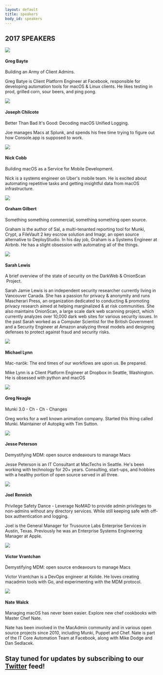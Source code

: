 ```yaml
---
layout: default
title: speakers
body_id: speakers
---
```


## 2017 SPEAKERS ##

<div class="col-xs-12 pull-left thumbnail">
  <img class="vid-thumb" src="/assets/greg_bayte.png">
  <div class="responsive">
    <h4>Greg Bayte</h4>
    <p>
      Building an Army of Client Admins. 
    </p>
    <p class="lead">
      Greg Batye is Client Platform Engineer at Facebook, responsible for developing automation tools for macOS & Linux clients. He likes testing in prod, grilled corn, sour beers, and ping pong.
    </p>
  </div>
</div>

<div class="col-xs-12 pull-left thumbnail">
  <img class="vid-thumb" src="/assets/chilcote2.jpg">
  <div class="responsive">
    <h4>Joseph Chilcote</h4>
    <p>
      Better Than Bad It's Good: Decoding macOS Unified Logging. 
    </p>
    <p class="lead">
      Joe manages Macs at Splunk, and spends his free time trying to figure out how Console.app is supposed to work.
    </p>
  </div>
</div>

<div class="col-xs-12 pull-left thumbnail">
  <img class="vid-thumb" src="/assets/nick.png">
  <div class="responsive">
    <h4>Nick Cobb</h4>
    <p>
      Building macOS as a Service for Mobile Development. 
    </p>
    <p class="lead">
      Nick is a systems engineer on Uber's mobile team. He is excited about automating repetitive tasks and getting insightful data from macOS infrastructure.
    </p>
  </div>
</div>

<div class="col-xs-12 pull-left thumbnail">
  <img class="vid-thumb" src="/assets/GrahamGilbert2.jpg">
  <div class="responsive">
    <h4>Graham Gilbert</h4>
    <p>
      Something something commercial, something something open source. 
    </p>
    <p class="lead">
      Graham is the author of Sal, a multi-tenanted reporting tool for Munki, Crypt, a FileVault 2 key escrow solution and Imagr, an open source alternative to DeployStudio. In his day job, Graham is a Systems Engineer at Airbnb. He has a slight obsession with automating all of the things.
    </p>
  </div>
</div>

<div class="col-xs-12 pull-left thumbnail">
  <img class="vid-thumb" src="/assets/sarah-profile-3.jpg">
  <div class="responsive">
    <h4>Sarah Lewis</h4>
    <p>
      A brief overview of the state of security on the DarkWeb & OnionScan
 Project.
    </p>
    <p class="lead">
      Sarah Jamie Lewis is an independent security researcher currently
living in Vancouver Canada. She has a passion for privacy & anonymity
and runs Mascherari Press, an organization dedicated to conducting &
promoting privacy research aimed at helping marginalized & at
risk communities. She also maintains OnionScan, a large scale dark web
scanning project, which currently analyzes over 10,000 dark web sites
for various security issues. In the past Sarah worked as a Computer
Scientist for the British Government and a Security Engineer at Amazon
analyzing threat models and designing defenses to protect against fraud
and security risks.
    </p>
  </div>
</div>

<div class="col-xs-12 pull-left thumbnail">
  <img class="vid-thumb" src="/assets/Mike_Lynn_frogor_headshot.png">
  <div class="responsive">
    <h4>Michael Lynn</h4>
    <p>
      Mac-narök: The end times of our workflows are upon us. Be prepared. 
    </p>
    <p class="lead">
      Mike Lynn is a Client Platform Engineer at Dropbox in Seattle, Washington. He is obsessed with python and macOS
    </p>
  </div>
</div>

<div class="col-xs-12 pull-left thumbnail">
  <img class="vid-thumb" src="/assets/neagle.jpg">
  <div class="responsive">
    <h4>Greg Neagle</h4>
    <p>
      Munki 3.0 - Ch - Ch - Changes  </p>
    <p class="lead">
      Greg works for a well known animation company. Started this thing called Munki. Maintainer of Autopkg with Tim Sutton.</p>
  </div>
</div>

<div class="col-xs-12 pull-left thumbnail">
  <img class="vid-thumb" src="/assets/Jesse_Peterson.jpg">
  <div class="responsive">
    <h4>Jesse Peterson</h4>
    <p>
      Demystifying MDM: open source endeavours to manage Macs  </p>
    <p class="lead">
      Jesse Peterson is an IT Consultant at MacTechs in Seattle. He's been working with technology for 20+ years. Consulting, start-ups, and hobbies with a healthy portion of open source served in all three.  </p>
  </div>
</div>

<div class="col-xs-12 pull-left thumbnail">
  <img class="vid-thumb" src="/assets/Joel-Rennich_headshot.jpg">
  <div class="responsive">
    <h4>Joel Rennich</h4>
    <p>
      Privilege Safety Dance - Leverage NoMAD to provide admin privileges to non-admins without any directory services. While still keeping safe with off-box authentication and logging.
    </p>
    <p class="lead">
      Joel is the General Manager for Trusource Labs Enterprise Services in Austin, Texas. Previously he was an Enterprise Systems Engineering Manager at Apple.
    </p>
  </div>
</div>

<div class="col-xs-12 pull-left thumbnail">
  <img class="vid-thumb" src="/assets/Victor_headshot.png">
  <div class="responsive">
    <h4>Victor Vrantchan</h4>
    <p>
      Demystifying MDM: open source endeavours to manage Macs
    </p>
    <p class="lead">
      Victor Vrantchan is a DevOps engineer at Kolide. He loves creating macadmin tools with Go, and experimenting with the MDM protocol. </p>
  </div>
</div>

<div class="col-xs-12 pull-left thumbnail">
  <img class="vid-thumb" src="/assets/NateWalck.jpg">
  <div class="responsive">
    <h4>Nate Walck</h4>
    <p>
     Managing macOS has never been easier. Explore new chef cookbooks with Master Chef Nate.
    </p>
    <p class="lead">
      Nate has been involved in the MacAdmin community and in various open source projects since 2010, including Munki, Puppet and Chef. Nate is part of the IT Core Automation Team at Facebook, along with Mike Dodge and Dan Sedlacek. </p>
  </div>
</div>


## Stay tuned for updates by subscribing to our [Twitter](https://twitter.com/intent/follow?&screen_name=MacDevOpsYVR) feed!
<br>